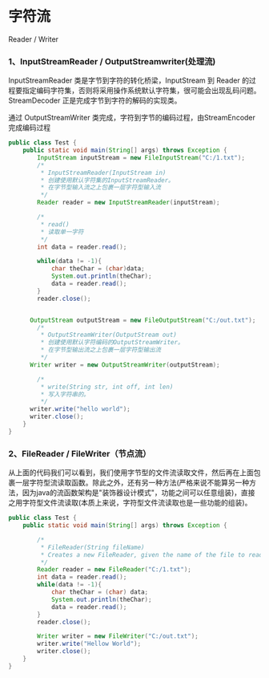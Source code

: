 # 字符流
Reader    /    Writer

### **1、InputStreamReader  /   OutputStreamwriter(处理流)**
InputStreamReader 类是字节到字符的转化桥梁，InputStream 到 Reader 的过程要指定编码字符集，否则将采用操作系统默认字符集，很可能会出现乱码问题。StreamDecoder 正是完成字节到字符的解码的实现类。

通过 OutputStreamWriter 类完成，字符到字节的编码过程，由StreamEncoder完成编码过程
```java
public class Test {
    public static void main(String[] args) throws Exception {
        InputStream inputStream = new FileInputStream("C:/1.txt");
        /*
         * InputStreamReader(InputStream in)
         * 创建使用默认字符集的InputStreamReader。
         * 在字节型输入流之上包裹一层字符型输入流
         */
        Reader reader = new InputStreamReader(inputStream);

        /*
         * read()
         * 读取单一字符
         */
        int data = reader.read();

        while(data != -1){
            char theChar = (char)data;
            System.out.println(theChar);
            data = reader.read();
        }
        reader.close();


      OutputStream outputStream = new FileOutputStream("C:/out.txt");
        /*
         * OutputStreamWriter(OutputStream out)
         * 创建使用默认字符编码的OutputStreamWriter。
         * 在字节型输出流之上包裹一层字符型输出流
         */
      Writer writer = new OutputStreamWriter(outputStream);

        /*
         * write(String str, int off, int len)
         * 写入字符串的。
         */
      writer.write("hello world");
      writer.close();
    }
}
```


### **2、FileReader   /  FileWriter（节点流）**
从上面的代码我们可以看到，我们使用字节型的文件流读取文件，然后再在上面包裹一层字符型流读取函数。除此之外，还有另一种方法(严格来说不能算另一种方法，因为java的流函数架构是"装饰器设计模式"，功能之间可以任意组装)，直接之用字符型文件流读取(本质上来说，字符型文件流读取也是一些功能的组装)。
```java
public class Test {
    public static void main(String[] args) throws Exception {

        /*
         * FileReader(String fileName)
         * Creates a new FileReader, given the name of the file to read from. 
         */
        Reader reader = new FileReader("C:/1.txt");
        int data = reader.read();
        while(data != -1){
            char theChar = (char) data;
            System.out.println(theChar);
            data = reader.read();
        }
        reader.close();

        Writer writer = new FileWriter("C:/out.txt");
        writer.write("Hellow World");
        writer.close();
    }
}
```
